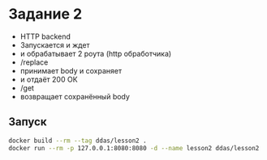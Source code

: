 # Задание 2
- HTTP backend
- Запускается и ждет
- и обрабатывает 2 роута (http обработчика)
- /replace
- принимает body и сохраняет
- и отдаёт 200 ОК
- /get
- возвращает сохранённый body

## Запуск
```bash
docker build --rm --tag ddas/lesson2 .
docker run --rm -p 127.0.0.1:8080:8080 -d --name lesson2 ddas/lesson2
```